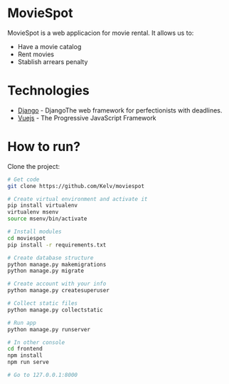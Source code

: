 # MovieSpot

MovieSpot is a web applicacion for movie rental.
It allows us to:
  - Have a movie catalog
  - Rent movies
  - Stablish arrears penalty

# Technologies

  - [Django] - DjangoThe web framework for perfectionists with deadlines.
  - [Vuejs] - The Progressive JavaScript Framework
  
# How to run?

Clone the project:

```sh
# Get code
git clone https://github.com/Kelv/moviespot

# Create virtual environment and activate it
pip install virtualenv
virtualenv msenv
source msenv/bin/activate

# Install modules
cd moviespot
pip install -r requirements.txt

# Create database structure
python manage.py makemigrations
python manage.py migrate

# Create account with your info
python manage.py createsuperuser

# Collect static files
python manage.py collectstatic

# Run app
python manage.py runserver

# In other console
cd frontend
npm install
npm run serve

# Go to 127.0.0.1:8000
```

[Django]: <https://www.djangoproject.com>
[Vuejs]: <https://vuejs.org>
